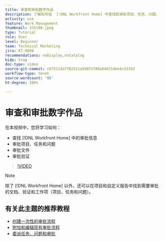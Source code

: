 ```yaml
---
title: 审查和审批数字作品
description: 了解如何在  [!DNL Workfront Home] 中查找和审批项目、任务、问题、文档和验证。
activity: use
feature: Work Management
thumbnail: 335108.jpeg
type: Tutorial
role: User
level: Beginner
team: Technical Marketing
jira: KT-8808
recommendations: noDisplay,noCatalog
hide: true
doc-type: video
source-git-commit: c675114a7f82521a59072f80a64d314be4cd335d
workflow-type: tm+mt
source-wordcount: '95'
ht-degree: 100%

---
```


# 审查和审批数字作品

在本视频中，您将学习如何：

* 查找 [!DNL Workfront Home] 中的审批信息
* 审批项目、任务和问题
* 审批文件
* 审批验证

>[!VIDEO](https://video.tv.adobe.com/v/335108/?quality=12&learn=on)


>[!NOTE]
>
>除了 [!DNL Workfront Home] 以外，还可以在项目和自定义报告中找到需要审批的文档、验证和工作项（项目、任务和问题）。

## 有关此主题的推荐教程

* [创建一次性的审批流程](/help/manage-work/approval-processes-and-milestone-paths/create-a-single-use-approval-process.md)
* [附加和编辑现有审批流程](/help/manage-work/approval-processes-and-milestone-paths/attach-and-edit-existing-approval-processes.md)
* [委派任务、问题和审批](/help/manage-work/approval-processes-and-milestone-paths/delegate-approvals.md)


<!---
learn more URLS
Approving work
Home area for Reviewers
Guides
Home overview for Reviewers
Issue page overview
--->
